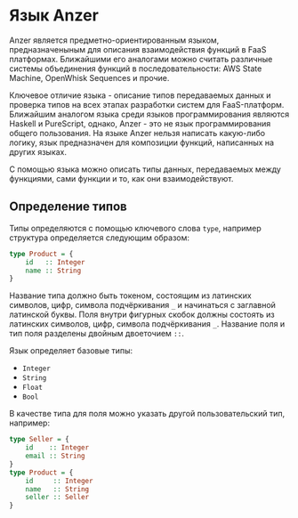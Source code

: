 # Язык Anzer

Anzer является предметно-ориентированным языком, предназначеныным для описания взаимодействия
функций в FaaS платформах. Ближайшими его аналогами можно считать различные системы объединения
функций в последовательности: AWS State Machine, OpenWhisk Sequences и прочие.

Ключевое отличие языка - описание типов передаваемых данных и проверка типов на всех этапах
разработки систем для FaaS-платформ. Ближайшим аналогом языка среди языков программирования 
являются Haskell и PureScript, однако, Anzer - это не язык программирования общего пользования.
На языке Anzer нельзя написать какую-либо логику, язык предназначен для композиции функций,
написанных на других языках.

С помощью языка можно описать типы данных, передаваемых между функциями, сами функции и то, как
они взаимодействуют.

## Определение типов

Типы определяются с помощью ключевого слова `type`, например структура определяется следующим образом:

```haskell
type Product = {
    id   :: Integer
    name :: String
}
```

Название типа должно быть токеном, состоящим из латинских символов, цифр, символа подчёркивания `_` и 
начинаться с заглавной латинской буквы. Поля внутри фигурных скобок должны состоять из латинских 
символов, цифр, символа подчёркивания `_`. Название поля и тип поля разделены двойным двоеточием `::`.

Язык определяет базовые типы:

- `Integer`
- `String`
- `Float`
- `Bool`

В качестве типа для поля можно указать другой пользовательский тип, например:

```haskell
type Seller = {
    id    :: Integer
    email :: String
}
type Product = {
    id     :: Integer
    name   :: String
    seller :: Seller
}
```

